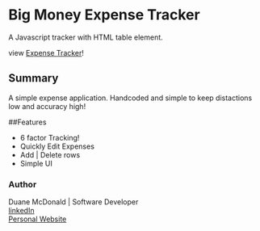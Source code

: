 # Big Money Expense Tracker
A Javascript tracker with HTML table element. 

view <a href="https://duanemcd.github.io/expense-tracker/"> Expense Tracker</a>!

## Summary
A simple expense application. Handcoded and simple to keep distactions low and accuracy high!

##Features
<ul>
  <li>6 factor Tracking!</li>
  <li>Quickly Edit Expenses</li>
  <li>Add | Delete rows</li>
  <li>Simple UI</li>
</ul>


### Author

Duane McDonald | Software Developer <br />
<a href="https://www.linkedin.com/in/duane-mcdonald-48a90136">linkedIn</a> <br />
<a href="https://www.DuaneMcDonald.com">Personal Website</a> <br />

